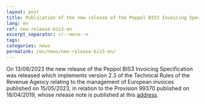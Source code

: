 ```yaml
---
layout: post
title: Publication of the new release of the Peppol BIS3 Invoicing Specification aligned with the Revenue Agency v.2.3 Technical Rules
lang: en
ref: new-release-bis3-en
excerpt_separator: <!--more-->
tags:
categories: news
permalink: /en/news/new-release-bis3-en/
---
```

On 13/06/2023 the new release of the Peppol BIS3 Invoicing Specification was released which implements version 2.3 of the Technical Rules of the Revenue Agency relating to the management of European invoices published on 15/05/2023, in relation to the Provision 99370 published on 18/04/2019, whose release note is published at this [address](https://peppol-docs.agid.gov.it/docs/docs/ITA/invoice/guide/release-notes-it/main.html).
